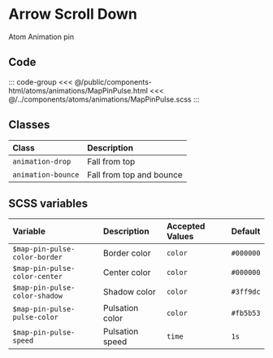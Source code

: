 # Arrow Scroll Down
<Badge type="tip">Atom</Badge> <Badge type="info">Animation</Badge> <Badge type="info">pin</Badge>

## Code

<div class="dev-section">
    <!--@include: ../../public/components-html/atoms/animations/MapPinPulse.html -->
</div>

::: code-group
<<< @/public/components-html/atoms/animations/MapPinPulse.html
<<< @/../components/atoms/animations/MapPinPulse.scss
:::

## Classes

| Class              | Description              |
|:-------------------|:-------------------------|
| `animation-drop`   | Fall from top            |
| `animation-bounce` | Fall from top and bounce |

## SCSS variables

| Variable                      | Description     | Accepted Values | Default   |
|:------------------------------|:----------------|:----------------|:----------|
| `$map-pin-pulse-color-border` | Border color    | `color`         | `#000000` |
| `$map-pin-pulse-color-center` | Center color    | `color`         | `#000000` |
| `$map-pin-pulse-color-shadow` | Shadow color    | `color`         | `#3ff9dc` |
| `$map-pin-pulse-pulse-color`  | Pulsation color | `color`         | `#fb5b53` |
| `$map-pin-pulse-speed`        | Pulsation speed | `time`          | `1s`      |


<style lang="scss">
@import "docs/theme.scss"

$map-pin-pulse-color-border: $primary-color;
$map-pin-pulse-color-center: $secondary-color;

@import "components/atoms/animations/MapPinPulse.scss";
</style>